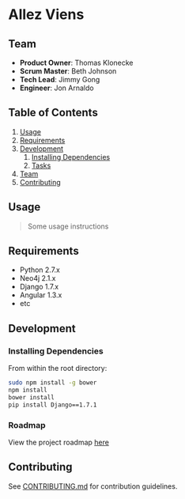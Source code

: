 # Allez Viens

## Team

  - __Product Owner__: Thomas Klonecke
  - __Scrum Master__: Beth Johnson
  - __Tech Lead__: Jimmy Gong
  - __Engineer__: Jon Arnaldo

## Table of Contents

1. [Usage](#Usage)
1. [Requirements](#requirements)
1. [Development](#development)
    1. [Installing Dependencies](#installing-dependencies)
    1. [Tasks](#tasks)
1. [Team](#team)
1. [Contributing](#contributing)

## Usage

> Some usage instructions

## Requirements

- Python 2.7.x
- Neo4j 2.1.x
- Django 1.7.x
- Angular 1.3.x
- etc

## Development

### Installing Dependencies

From within the root directory:

```sh
sudo npm install -g bower
npm install
bower install
pip install Django==1.7.1
```

### Roadmap

View the project roadmap [here](LINK_TO_PROJECT_ISSUES)


## Contributing

See [CONTRIBUTING.md](CONTRIBUTING.md) for contribution guidelines.
